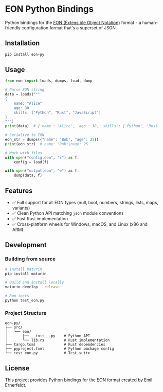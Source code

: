 # EON Python Bindings

Python bindings for the [EON (Extensible Object Notation)](https://github.com/emilk/eon) format - a human-friendly configuration format that's a superset of JSON.

## Installation

```bash
pip install eon-py
```

## Usage

```python
from eon import loads, dumps, load, dump

# Parse EON string
data = loads("""
{
    name: "Alice"
    age: 30
    skills: ["Python", "Rust", "JavaScript"]
}
""")
print(data)  # {'name': 'Alice', 'age': 30, 'skills': ['Python', 'Rust', 'JavaScript']}

# Serialize to EON
eon_str = dumps({"name": "Bob", "age": 25})
print(eon_str)  # name: "Bob"\nage: 25

# Work with files
with open("config.eon", "r") as f:
    config = load(f)

with open("output.eon", "w") as f:
    dump(data, f)
```

## Features

- ✅ Full support for all EON types (null, bool, numbers, strings, lists, maps, variants)
- ✅ Clean Python API matching `json` module conventions
- ✅ Fast Rust implementation
- ✅ Cross-platform wheels for Windows, macOS, and Linux (x86 and ARM)

## Development

### Building from source

```bash
# Install maturin
pip install maturin

# Build and install locally
maturin develop --release

# Run tests
python test_eon.py
```

### Project Structure

```
eon-py/
├── src/
│   └── eon/
│       ├── __init__.py    # Python API
│       └── lib.rs         # Rust implementation
├── Cargo.toml             # Rust dependencies
├── pyproject.toml         # Python package config
└── test_eon.py            # Test suite
```

## License

This project provides Python bindings for the EON format created by Emil Ernerfeldt.